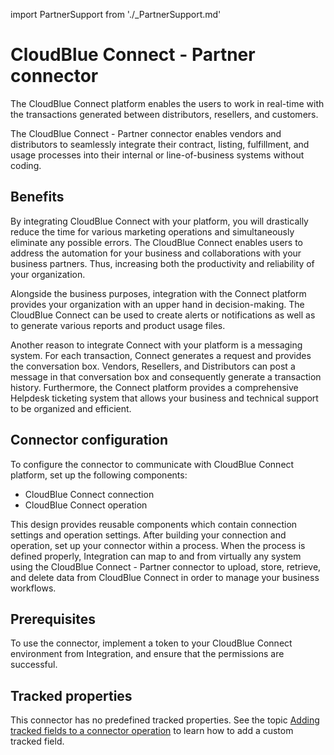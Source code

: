 import PartnerSupport from './_PartnerSupport.md'

# CloudBlue Connect - Partner connector 

<head>
  <meta name="guidename" content="Integration"/>
  <meta name="context" content="GUID-df3922ce-7958-4d5c-9333-f2d86a039452"/>
</head>

<PartnerSupport />

The CloudBlue Connect platform enables the users to work in real-time with the transactions generated between distributors, resellers, and customers.

The CloudBlue Connect - Partner connector enables vendors and distributors to seamlessly integrate their contract, listing, fulfillment, and usage processes into their internal or line-of-business systems without coding.

## Benefits 

By integrating CloudBlue Connect with your platform, you will drastically reduce the time for various marketing operations and simultaneously eliminate any possible errors. The CloudBlue Connect enables users to address the automation for your business and collaborations with your business partners. Thus, increasing both the productivity and reliability of your organization.

Alongside the business purposes, integration with the Connect platform provides your organization with an upper hand in decision-making. The CloudBlue Connect can be used to create alerts or notifications as well as to generate various reports and product usage files.

Another reason to integrate Connect with your platform is a messaging system. For each transaction, Connect generates a request and provides the conversation box. Vendors, Resellers, and Distributors can post a message in that conversation box and consequently generate a transaction history. Furthermore, the Connect platform provides a comprehensive Helpdesk ticketing system that allows your business and technical support to be organized and efficient.

## Connector configuration 

To configure the connector to communicate with CloudBlue Connect platform, set up the following components:

-   CloudBlue Connect connection
-   CloudBlue Connect operation

This design provides reusable components which contain connection settings and operation settings. After building your connection and operation, set up your connector within a process. When the process is defined properly, Integration can map to and from virtually any system using the CloudBlue Connect - Partner connector to upload, store, retrieve, and delete data from CloudBlue Connect in order to manage your business workflows.

## Prerequisites 
To use the connector, implement a token to your CloudBlue Connect environment from Integration, and ensure that the permissions are successful.

## Tracked properties

This connector has no predefined tracked properties. See the topic [Adding tracked fields to a connector operation](../Process%20building/t-atm-Adding_tracked_fields_to_a_connector_operation_f71821dd-95ee-4ebd-bfc9-3333262f56f6.md) to learn how to add a custom tracked field.